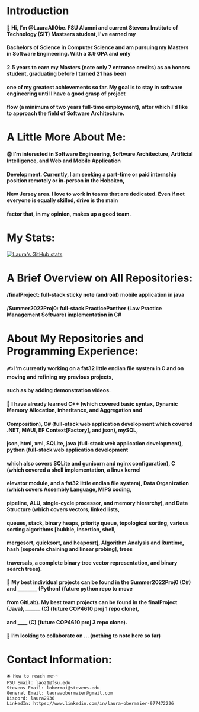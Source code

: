 Introduction
============
####    🫡 Hi, I’m @LauraAllObe. FSU Alumni and current Stevens Institute of Technology (SIT) Mastsers student, I've earned my 
####    Bachelors of Science in Computer Science and am pursuing my Masters in Software Engineering. With a 3.9 GPA and only 
####    2.5 years to earn my Masters (note only 7 entrance credits) as an honors student, graduating before I turned 21 has been
####    one of my greatest achievements so far. My goal is to stay in software engineering until I have a good grasp of project 
####    flow (a minimum of two years full-time employment), after which I'd like to approach the field of Software Architecture.
    
A Little More About Me:
=======================
####    🌞 I’m interested in Software Engineering, Software Architecture, Artificial Intelligence, and Web and Mobile Application
####    Development. Currently, I am seeking a part-time or paid internship position remotely or in-person in the Hoboken, 
####    New Jersey area. I love to work in teams that are dedicated. Even if not everyone is equally skilled, drive is the main 
####    factor that, in my opinion, makes up a good team.

My Stats:
=========
[![Laura's GitHub stats](https://github-readme-stats.vercel.app/api?username=LauraAllObe&theme=rose)](https://github.com/anuraghazra/github-readme-stats)

A Brief Overview on All Repositories:
=====================================
####    /finalProject: full-stack sticky note (android) mobile application in java
####    /Summer2022Proj0: full-stack PracticePanther (Law Practice Management Software) implementation in C#
    
About My Repositories and Programming Experience:
=================================================
####    ✍️ I’m currently working on a fat32 little endian file system in C and on moving and refining my previous projects, 
####    such as by adding demonstration videos.
    
####    📒 I have already learned C++ (which covered basic syntax, Dynamic Memory Allocation, inheritance, and Aggregation and 
####    Composition), C# (full-stack web application development which covered .NET, MAUI, EF Context[Factory], and json), mySQL, 
####    json, html, xml, SQLite, java (full-stack web application development), python (full-stack web application development 
####    which also covers SQLite and gunicorn and nginx configuration), C (which covered a shell implementation, a linux kernel 
####    elevator module, and a fat32 little endian file system), Data Organization (which covers Assembly Language, MIPS coding, 
####    pipeline, ALU, single-cycle processor, and memory hierarchy), and Data Structure (which covers vectors, linked lists, 
####    queues, stack, binary heaps, priority queue, topological sorting, various sorting algorithms [bubble, insertion, shell, 
####    mergesort, quicksort, and heaposrt], Algorithm Analysis and Runtime, hash [seperate chaining and linear probing], trees 
####    traversals, a complete binary tree vector representation, and binary search trees).
    
####    📜 My best individual projects can be found in the Summer2022Proj0 (C#) and ________ (Python) (future python repo to move 
####    from GitLab). My best team projects can be found in the finalProject (Java), ______ (C) (future COP4610 proj 1 repo clone), 
####    and ____ (C) (future COP4610 proj 3 repo clone).
    
####    🤝 I’m looking to collaborate on ... (nothing to note here so far)
    
Contact Information:
====================
    🛎️ How to reach me~~
    FSU Email: lao21@fsu.edu
    Stevens Email: lobermai@stevens.edu
    General Email: lauraaobermaier@gmail.com
    Discord: laura2936
    LinkedIn: https://www.linkedin.com/in/laura-obermaier-977472226

